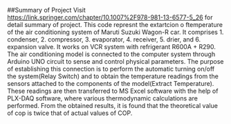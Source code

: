 ##Summary of Project
Visit https://link.springer.com/chapter/10.1007%2F978-981-13-6577-5_26 for detail summary of project.
This code represnt the extartcion o ftemperature of the air conditioning system of Maruti Suzuki Wagon-R car.
It comprises   1. condenser, 
               2. compressor, 
               3. evaporator, 
               4. receiver, 
               5. drier, and 
               6. expansion valve. 
It works on VCR system with refrigerant R600A + R290. 
The air conditioning model is connected to the computer system through Arduino UNO circuit to sense and control physical parameters. 
The purpose of establishing this connection is to perform the automatic turning on/off the system(Relay Switch) and to obtain the temperature readings from the sensors attached to the components of the model(Extract Temperature). 
These readings are then transferred to MS Excel software with the help of PLX-DAQ software, where various thermodynamic calculations are performed. From the obtained results, it is found that the theoretical value of cop is twice that of actual values of COP. 
